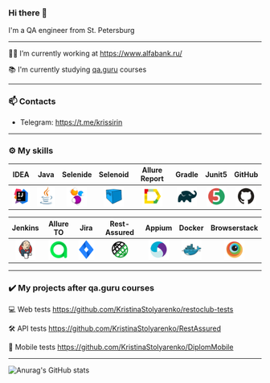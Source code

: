 ### Hi there 👋

I'm a QA engineer from St. Petersburg
___

:woman_office_worker: I’m currently working at https://www.alfabank.ru/

:books: I'm currently studying [qa.guru](https://qa.guru/) courses
___

### :mailbox: Contacts
- Telegram: https://t.me/krissirin
___

### :gear: My skills

| IDEA | Java | Selenide | Selenoid | Allure Report | Gradle | Junit5 | GitHub |
|:--------:|:-------------:|:---------:|:-------:|:----:|:------:|:----:|:----:|
| <img src="images/Intelij_IDEA.svg" width="40" height="40"> | <img src="images/JAVA.svg" width="40" height="40"> | <img src="images/Selenide.svg" width="40" height="40"> | <img src="images/Selenoid.svg" width="40" height="40"> | <img src="images/Allure_Report.svg" width="40" height="40"> | <img src="images/Gradle.svg" width="40" height="40"> | <img src="images/Junit5.svg" width="40" height="40"> | <img src="images/GitHub.svg" width="40" height="40"> |

| Jenkins | Allure TO | Jira | Rest-Assured | Appium | Docker | Browserstack |
|:------:|:------:|:--------:|:--------:|:--------:|:--------:|:--------:|
| <img src="images/Jenkins.svg" width="40" height="40"> | <img src="images/Allure_TO.svg" width="40" height="40"> | <img src="images/Jira.svg" width="40" height="40"> | <img src="images/Rest-Assured.svg" width="40" height="40"> | <img src="images/Appium.svg" width="40" height="40"> | <img src="images/Docker.svg" width="40" height="40"> | <img src="images/Browserstack.svg" width="40" height="40"> |
___

### :heavy_check_mark: My projects after qa.guru courses

:computer: Web tests https://github.com/KristinaStolyarenko/restoclub-tests

:hammer_and_wrench: API tests https://github.com/KristinaStolyarenko/RestAssured

:iphone: Mobile tests https://github.com/KristinaStolyarenko/DiplomMobile
___

![Anurag's GitHub stats](https://github-readme-stats.vercel.app/api?username=KristinaStolyarenko&show_icons=true&theme=cobalt)
